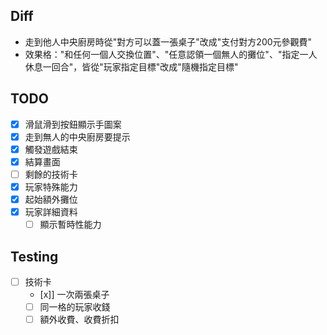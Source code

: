## Diff
- 走到他人中央廚房時從"對方可以蓋一張桌子"改成"支付對方200元參觀費"
- 效果格："和任何一個人交換位置"、"任意認領一個無人的攤位"、"指定一人休息一回合"，皆從"玩家指定目標"改成"隨機指定目標"

## TODO

- [x] 滑鼠滑到按鈕顯示手圖案
- [x] 走到無人的中央廚房要提示
- [x] 觸發遊戲結束
- [x] 結算畫面
- [ ] 剩餘的技術卡
- [x] 玩家特殊能力
- [x] 起始額外攤位
- [x] 玩家詳細資料
  - [ ] 顯示暫時性能力

## Testing

- [ ] 技術卡
  - [x]] 一次兩張桌子
  - [ ] 同一格的玩家收錢
  - [ ] 額外收費、收費折扣
